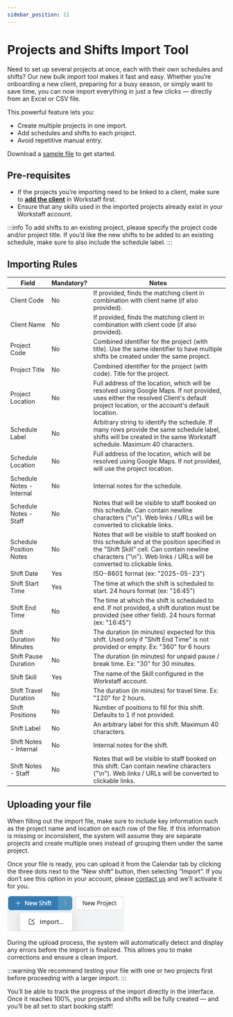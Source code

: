 ```yaml
---
sidebar_position: 11
---
```


# Projects and Shifts Import Tool

Need to set up several projects at once, each with their own schedules and shifts? Our new bulk import tool makes it fast and easy.
Whether you’re onboarding a new client, preparing for a busy season, or simply want to save time, you can now import everything in just a few clicks — directly from an Excel or CSV file.

This powerful feature lets you:
- Create multiple projects in one import.
- Add schedules and shifts to each project.
- Avoid repetitive manual entry.

Download a [sample file](https://employer.workstaff.app/en/assets/import-templates/shift-import.csv) to get started.

## Pre-requisites
- If the projects you’re importing need to be linked to a client, make sure to [**add the client**](../customize/client-section.md#adding-a-new-client) in Workstaff first.
- Ensure that any skills used in the imported projects already exist in your Workstaff account.

:::info
To add shifts to an existing project, please specify the project code and/or project title.
If you’d like the new shifts to be added to an existing schedule, make sure to also include the schedule label.
:::

## Importing Rules

| **Field**                 | **Mandatory?** | **Notes**                                                                                                                                                                                                           |
|---------------------------| --- |---------------------------------------------------------------------------------------------------------------------------------------------------------------------------------------------------------------------|
| Client Code               | No | If provided, finds the matching client in combination with client name (if also provided).                                                                                                                          |
| Client Name               | No | If provided, finds the matching client in combination with client code (if also provided).                                                                                                                          |
| Project Code              | No | Combined identifier for the project (with title). Use the same identifier to have multiple shifts be created under the same project.                                                                                |
| Project Title             | No | Combined identifier for the project (with code). Title for the project.                                                                                                                                             |
| Project Location          | No | Full address of the location, which will be resolved using Google Maps. If not provided, uses either the resolved Client's default project location, or the account's default location.                             |
| Schedule Label            | No | Arbitrary string to identify the schedule. If many rows provide the same schedule label, shifts will be created in the same Workstaff schedule. Maximum 40 characters.                                              |
| Schedule Location         | No | Full address of the location, which will be resolved using Google Maps. If not provided, will use the project location.                                                                                             |
| Schedule Notes - Internal | No | Internal notes for the schedule.                                                                                                                                                                                    |
| Schedule Notes - Staff    | No | Notes that will be visible to staff booked on this schedule. Can contain newline characters ("\\n"). Web links / URLs will be converted to clickable links.                                                         |
| Schedule Position Notes   | No | Notes that will be visible to staff booked on this schedule and at the position specified in the "Shift Skill" cell. Can contain newline characters ("\\n"). Web links / URLs will be converted to clickable links. |
| Shift Date                | Yes | ISO-8601 format (ex: "2025-05-23")                                                                                                                                                                                  |
| Shift Start Time          | Yes | The time at which the shift is scheduled to start. 24 hours format (ex: "16:45")                                                                                                                                    |
| Shift End Time            | No | The time at which the shift is scheduled to end. If not provided, a shift duration must be provided (see other field). 24 hours format (ex: "16:45")                                                                |
| Shift Duration Minutes    | No | The duration (in minutes) expected for this shift. Used only if "Shift End Time" is not provided or empty. Ex: "360" for 6 hours                                                                                    |
| Shift Pause Duration      | No | The duration (in minutes) for unpaid pause / break time. Ex: "30" for 30 minutes.                                                                                                                                   |
| Shift Skill               | Yes | The name of the Skill configured in the Workstaff account.                                                                                                                                                          |
| Shift Travel Duration     | No | The duration (in minutes) for travel time. Ex: "120" for 2 hours.                                                                                                                                                   |
| Shift Positions           | No | Number of positions to fill for this shift. Defaults to 1 if not provided.                                                                                                                                          |
| Shift Label               | No | An arbitrary label for this shift. Maximum 40 characters.                                                                                                                                                           |
| Shift Notes - Internal    | No | Internal notes for the shift.                                                                                                                                                                                       |
| Shift Notes - Staff       | No | Notes that will be visible to staff booked on this shift. Can contain newline characters ("\\n"). Web links / URLs will be converted to clickable links.                                                            |

## Uploading your file

When filling out the import file, make sure to include key information such as the project name and location on each row of the file. If this information is missing or inconsistent, the system will assume they are separate projects and create multiple ones instead of grouping them under the same project.

Once your file is ready, you can upload it from the Calendar tab by clicking the three dots next to the “New shift” button, then selecting “Import”.
If you don’t see this option in your account, please [contact us](mailto:support@workstaff.app) and we’ll activate it for you.

![import.png](Images/import.png)

During the upload process, the system will automatically detect and display any errors before the import is finalized. This allows you to make corrections and ensure a clean import.

:::warning
We recommend testing your file with one or two projects first before proceeding with a larger import.
:::

You’ll be able to track the progress of the import directly in the interface. Once it reaches 100%, your projects and shifts will be fully created — and you’ll be all set to start booking staff!